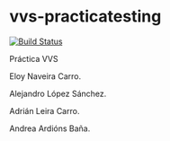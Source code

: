 # vvs-practicatesting

[![Build Status](https://travis-ci.org/alopezsanchez/vvs-practicatesting.svg?branch=master)](https://travis-ci.org/alopezsanchez/vvs-practicatesting)

Práctica VVS

Eloy Naveira Carro.

Alejandro López Sánchez.

Adrián Leira Carro.

Andrea Ardións Baña.

